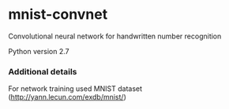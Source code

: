 # mnist-convnet
Convolutional neural network for handwritten number recognition

Python version 2.7

### Additional details
For network training used MNIST dataset (http://yann.lecun.com/exdb/mnist/)